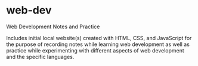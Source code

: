 # web-dev
Web Development Notes and Practice

Includes initial local website(s) created with HTML, CSS, and JavaScript for the purpose of recording notes while learning web development as well as practice while experimenting with different aspects of web development and the specific languages. 
